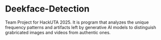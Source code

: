# Deekface-Detection
Team Project for HackUTA 2025. It is program that analyzes the unique frequency patterns and artifacts left by generative AI models to distinguish grabricated images and videos from authentic ones.
